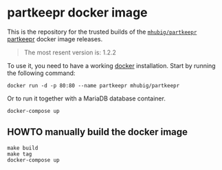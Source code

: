 # partkeepr docker image

This is the repository for the trusted builds of the [`mhubig/partkeepr`][0]
[partkeepr][1] docker image releases.

> The most resent version is: 1.2.2

To use it, you need to have a working [docker][2] installation. Start by running
the following command:

    docker run -d -p 80:80 --name partkeepr mhubig/partkeepr

Or to run it together with a MariaDB database container.

    docker-compose up

## HOWTO manually build the docker image

    make build
    make tag
    docker-compose up

[0]: https://hub.docker.com/r/mhubig/partkeepr/
[1]: http://www.partkeepr.org
[2]: https://www.docker.com
